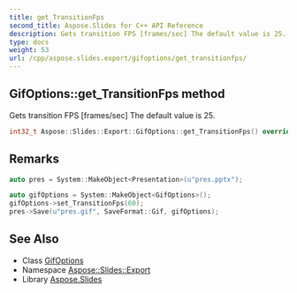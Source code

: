 ```yaml
---
title: get_TransitionFps
second_title: Aspose.Slides for C++ API Reference
description: Gets transition FPS [frames/sec] The default value is 25.
type: docs
weight: 53
url: /cpp/aspose.slides.export/gifoptions/get_transitionfps/
---
```

## GifOptions::get_TransitionFps method


Gets transition FPS [frames/sec] The default value is 25.

```cpp
int32_t Aspose::Slides::Export::GifOptions::get_TransitionFps() override
```

## Remarks



```cpp
auto pres = System::MakeObject<Presentation>(u"pres.pptx");

auto gifOptions = System::MakeObject<GifOptions>();
gifOptions->set_TransitionFps(60);
pres->Save(u"pres.gif", SaveFormat::Gif, gifOptions);
```

## See Also

* Class [GifOptions](../)
* Namespace [Aspose::Slides::Export](../../)
* Library [Aspose.Slides](../../../)
